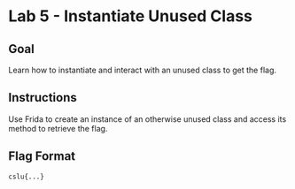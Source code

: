 # Lab 5 - Instantiate Unused Class

## Goal
Learn how to instantiate and interact with an unused class to get the flag.

## Instructions
Use Frida to create an instance of an otherwise unused class and access its method to retrieve the flag.

## Flag Format
`cslu{...}`
